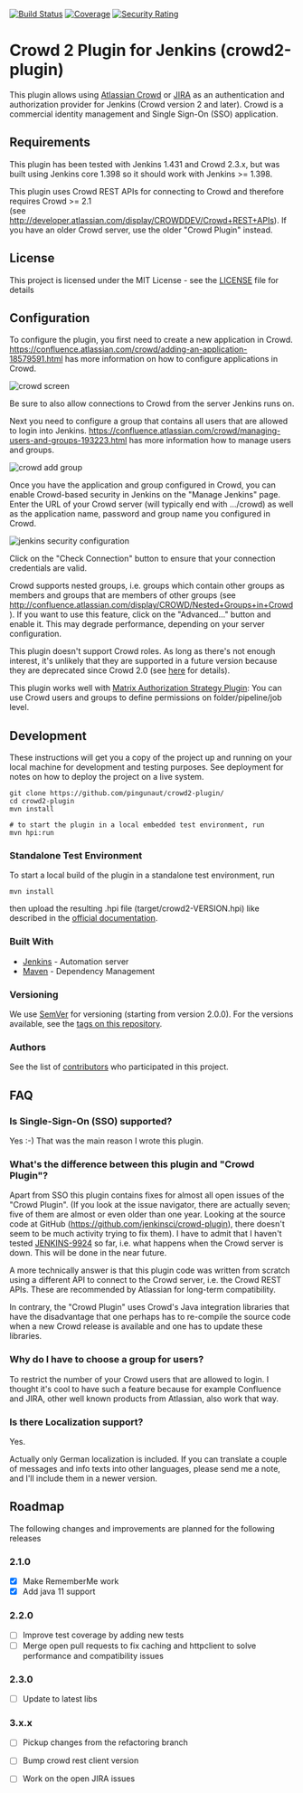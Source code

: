 
[![Build Status](https://ci.jenkins.io/buildStatus/icon?job=Plugins/crowd2-plugin/master)](https://ci.jenkins.io/job/Plugins/job/crowd2-plugin/job/master/)
[![Coverage](https://sonarcloud.io/api/project_badges/measure?project=jenkins-crowd2-plugin&metric=coverage)](https://sonarcloud.io/dashboard?id=jenkins-crowd2-plugin)
[![Security Rating](https://sonarcloud.io/api/project_badges/measure?project=jenkins-crowd2-plugin&metric=security_rating)](https://sonarcloud.io/dashboard?id=jenkins-crowd2-plugin)

# Crowd 2 Plugin for Jenkins (crowd2-plugin)

This plugin allows using [Atlassian Crowd](https://www.atlassian.com/software/crowd) or [JIRA](https://www.atlassian.com/software/jira) as an authentication and authorization provider for Jenkins (Crowd version 2 and later). Crowd is a commercial identity management and Single Sign-On (SSO) application.

## Requirements

This plugin has been tested with Jenkins 1.431 and Crowd 2.3.x, but was
built using Jenkins core 1.398 so it should work with Jenkins \>= 1.398.

This plugin uses Crowd REST APIs for connecting to Crowd and therefore
requires Crowd \>= 2.1  
(see <http://developer.atlassian.com/display/CROWDDEV/Crowd+REST+APIs>).
If you have an older Crowd server, use the older "Crowd Plugin" instead.

## License

This project is licensed under the MIT License - see the [LICENSE](LICENSE) file for details

## Configuration

To configure the plugin, you first need to create a new application in
Crowd. <https://confluence.atlassian.com/crowd/adding-an-application-18579591.html>
has more information on how to configure applications in Crowd.

![crowd screen](./docs/images/image2018-7-23_21:9:2.png)

Be sure to also allow connections to Crowd from the server Jenkins runs
on.

Next you need to configure a group that contains all users that are
allowed to login into Jenkins.
<https://confluence.atlassian.com/crowd/managing-users-and-groups-193223.html>
has more information how to manage users and groups.

![crowd add group](./docs/images/image2018-7-23_21:15:51.png)

Once you have the application and group configured in Crowd, you can
enable Crowd-based security in Jenkins on the "Manage Jenkins" page.
Enter the URL of your Crowd server (will typically end with .../crowd)
as well as the application name, password and group name you configured
in Crowd.

![jenkins security configuration](./docs/images/jenkins-crowd.png)

Click on the "Check Connection" button to ensure that your connection
credentials are valid.

Crowd supports nested groups, i.e. groups which contain other groups as
members and groups that are members of other groups (see
<http://confluence.atlassian.com/display/CROWD/Nested+Groups+in+Crowd>).
If you want to use this feature, click on the "Advanced..." button and
enable it. This may degrade performance, depending on your server
configuration.

This plugin doesn't support Crowd roles. As long as there's not enough
interest, it's unlikely that they are supported in a future version
because they are deprecated since Crowd 2.0 (see
[here](http://confluence.atlassian.com/display/CROWD/Crowd+2.0+Upgrade+Notes)
for details).


This plugin works well with [Matrix Authorization Strategy Plugin](https://plugins.jenkins.io/matrix-auth):
You can use Crowd users and groups to define permissions on folder/pipeline/job level.

## Development

These instructions will get you a copy of the project up and running on your local machine for development and testing purposes. See deployment for notes on how to deploy the project on a live system.

```
git clone https://github.com/pingunaut/crowd2-plugin/
cd crowd2-plugin
mvn install

# to start the plugin in a local embedded test environment, run
mvn hpi:run
```

### Standalone Test Environment

To start a local build of the plugin in a standalone test environment, run
```
mvn install
```
then upload the resulting .hpi file (target/crowd2-VERSION.hpi) like described in the [official documentation](https://jenkins.io/doc/book/managing/plugins/#advanced-installation).

### Built With

* [Jenkins](https://jenkins.io/) - Automation server
* [Maven](https://maven.apache.org/) - Dependency Management

### Versioning

We use [SemVer](http://semver.org/) for versioning (starting from version 2.0.0). For the versions available, see the [tags on this repository](https://github.com/pingunaut/crowd2-plugin/tags). 

### Authors

See the list of [contributors](https://github.com/jenkinsci/crowd2-plugin/contributors) who participated in this project.


## FAQ

### Is Single-Sign-On (SSO) supported?

Yes :-) That was the main reason I wrote this plugin.

### What's the difference between this plugin and "Crowd Plugin"?

Apart from SSO this plugin contains fixes for almost all open issues of
the "Crowd Plugin". (If you look at the issue navigator, there are
actually seven; five of them are almost or even older than one year.
Looking at the source code at GitHub
(<https://github.com/jenkinsci/crowd-plugin>), there doesn't seem to be
much activity trying to fix them). I have to admit that I haven't tested
[JENKINS-9924](https://issues.jenkins-ci.org/browse/JENKINS-9924) so
far, i.e. what happens when the Crowd server is down. This will be done
in the near future.

A more technically answer is that this plugin code was written from
scratch using a different API to connect to the Crowd server, i.e. the
Crowd REST APIs. These are recommended by Atlassian for long-term
compatibility.

In contrary, the "Crowd Plugin" uses Crowd's Java integration libraries
that have the disadvantage that one perhaps has to re-compile the source
code when a new Crowd release is available and one has to update these
libraries.

### Why do I have to choose a group for users?

To restrict the number of your Crowd users that are allowed to login. I
thought it's cool to have such a feature because for example Confluence
and JIRA, other well known products from Atlassian, also work that way.

### Is there Localization support?

Yes.

Actually only German localization is included. If you can translate a
couple of messages and info texts into other languages, please send me a
note, and I'll include them in a newer version.

## Roadmap

The following changes and improvements are planned for the following releases

### 2.1.0

* [x] Make RememberMe work
* [x] Add java 11 support

### 2.2.0

* [ ] Improve test coverage by adding new tests
* [ ] Merge open pull requests to fix caching and httpclient to solve performance and compatibility issues

### 2.3.0

* [ ] Update to latest libs

### 3.x.x

* [ ] Pickup changes from the refactoring branch
* [ ] Bump crowd rest client version
* [ ] Work on the open JIRA issues


